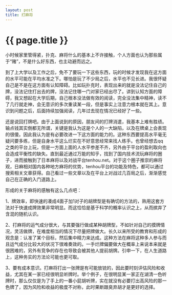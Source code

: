 ```yaml
---
layout: post
title: 打麻将
---
```


{{ page.title }}
===============

小时候家里管得紧，扑克、麻将什么的基本上不许接触，个人方面也认为那些属于“赌”，不是什么好东西，也主动避而远之。

到了上大学以及工作之后，免不了要玩一下这些东西，玩的时候才发现我在这方面的水平可能在平均水准之下。哪怕是玩了不少局之后，水平也不见长进。我很怀疑自己是不是在这方面有认知障碍。比如玩扑克时，表现出来的就是没法记住自己的牌，没法记住打出去的牌，没法记住哪一门对家已经出尽了。讲到认知方面的障碍，我又想起在大学后期，自己根本没法做有效的阅读，完全没法集中精神，读不了几行就走神，会无意识的多次重读某一段，但是事实上注意力根本就在其上。意识到问题之后，后面持续加强阅读，几年过去现在情况已经好了一些。

还是说回打牌吧。由于上面说到的原因，朋友间的打牌消遣，我基本上难有胜绩。输点钱其实倒都无所谓，关键是我认为这是个人的一大缺陷，以及在牌桌上会表现的很傻。因此我认为是有必要改进一下这方面的能力的。这种东西要提高水平毫无疑问要多练，但是自身水平这么烂实在不好意思经常来找人练手。也曾经想去qq之类的平台上玩，但是一方面上面的人水平参差不齐，另外由于平台的盈利取向也会造成平衡性的缺失。直到最近通过万能的知乎，找到了国内技术流玩麻将的圈子，进而接触到了日本麻将以及对战平台tenhou.net。对于这个圈子推崇的麻将观，日麻相对国内各种地方麻将的优势，tenhou平台的功能及特色，都可以通过搜索相关文章获得。自己看过一些文章以及在平台上对战过几百局之后，渐渐感觉自己在正确的入门道路上。

形成的关于麻将的感触有这么几点吧：

1、牌效率，即快速的凑成4面子加1对子的胡牌型是有确切的方法的，熟用这套方法对于快速成牌效果非常明显。而这恰恰是基于科学的概率认识之上，从而摈弃了含混的随机认识。

2、打麻将的运气成分很大，与其要强行做成某种胡牌型，不如针对自己的摸牌情况，灵活做牌，在难度相当的情况下尽量把牌做大。长久以来所受的教育和形成的观念是：认准了某个目标，然后集中精力来达成。这种方法在麻将这种多人参与而且运气成分比较大的状况下很难奏效的。一手烂牌偏要做大在概率上来说本来就是很困难的，另外有竞争的存在也导致会被其他人提前胡牌。引申一下，在人生道路上，这种务实的方法论可能也更可取。

3、要有成本意识。打麻将打出一张牌是有可能放铳的，因此要时刻评估风险和收益，尤其在某一家已经很明显听牌时。举个例子，在很明显某一家正在湖清一色听牌时，那么仅仅是为了手上的一番小屁胡听牌，实在就没有必要打出高风险的那一色牌了，因为风险和收益的极度不对称，此时果断跟臭弃胡才是更好的选择。
